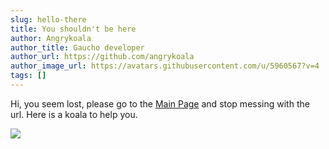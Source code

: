 ```yaml
---
slug: hello-there
title: You shouldn't be here
author: Angrykoala
author_title: Gaucho developer
author_url: https://github.com/angrykoala
author_image_url: https://avatars.githubusercontent.com/u/5960567?v=4
tags: []
---
```


Hi, you seem lost, please go to the [Main Page](/index) and stop messing with the url. Here is a koala to help you.

![](https://upload.wikimedia.org/wikipedia/commons/thumb/4/49/Koala_climbing_tree.jpg/1024px-Koala_climbing_tree.jpg)
